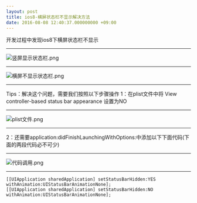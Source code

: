 ```yaml
---
layout: post
title: ios8-横屏状态栏不显示解决方法
date: 2016-08-08 12:40:37.000000000 +09:00
---
```

开发过程中发现ios8下横屏状态栏不显示

****

![竖屏显示状态栏.png](http://upload-images.jianshu.io/upload_images/683658-885acfc974603966.png?imageMogr2/auto-orient/strip%7CimageView2/2/w/1240)


****

![横屏不显示状态栏.png](http://upload-images.jianshu.io/upload_images/683658-0f9efa98d75551ef.png?imageMogr2/auto-orient/strip%7CimageView2/2/w/1240)


****

Tips：解决这个问题，需要我们按照以下步骤操作
1：在plist文件中将 View controller-based status bar appearance 设置为NO

****

![plist文件.png](http://upload-images.jianshu.io/upload_images/683658-08640aa43afb2545.png?imageMogr2/auto-orient/strip%7CimageView2/2/w/1240)

****

2：还需要application:didFinishLaunchingWithOptions:中添加以下下面代码(下面的两段代码必不可少)
****

![代码调用.png](http://upload-images.jianshu.io/upload_images/683658-483d2a7c2217e8fd.png?imageMogr2/auto-orient/strip%7CimageView2/2/w/1240)


****

```
[[UIApplication sharedApplication] setStatusBarHidden:YES withAnimation:UIStatusBarAnimationNone];
[[UIApplication sharedApplication] setStatusBarHidden:NO withAnimation:UIStatusBarAnimationNone]; 
```


